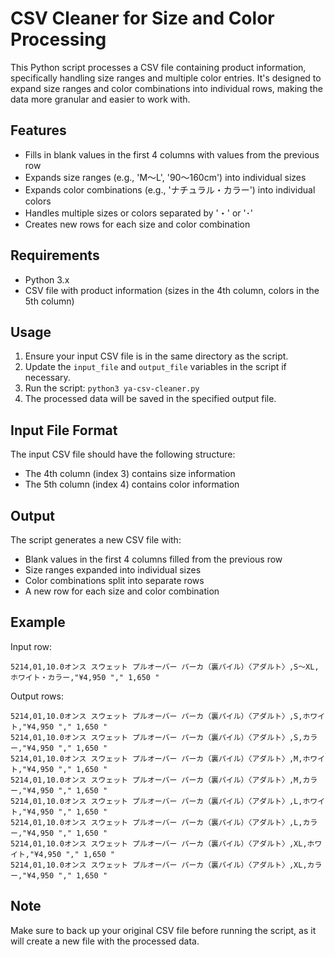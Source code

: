 # CSV Cleaner for Size and Color Processing

This Python script processes a CSV file containing product information, specifically handling size ranges and multiple color entries. It's designed to expand size ranges and color combinations into individual rows, making the data more granular and easier to work with.

## Features

- Fills in blank values in the first 4 columns with values from the previous row
- Expands size ranges (e.g., 'M～L', '90～160cm') into individual sizes
- Expands color combinations (e.g., 'ナチュラル・カラー') into individual colors
- Handles multiple sizes or colors separated by '・' or '･'
- Creates new rows for each size and color combination

## Requirements

- Python 3.x
- CSV file with product information (sizes in the 4th column, colors in the 5th column)

## Usage

1. Ensure your input CSV file is in the same directory as the script.
2. Update the `input_file` and `output_file` variables in the script if necessary.
3. Run the script: `python3 ya-csv-cleaner.py`
4. The processed data will be saved in the specified output file.

## Input File Format

The input CSV file should have the following structure:
- The 4th column (index 3) contains size information
- The 5th column (index 4) contains color information

## Output

The script generates a new CSV file with:
- Blank values in the first 4 columns filled from the previous row
- Size ranges expanded into individual sizes
- Color combinations split into separate rows
- A new row for each size and color combination

## Example

Input row: 
```
5214,01,10.0オンス スウェット プルオーバー パーカ（裏パイル）〈アダルト〉,S～XL,ホワイト・カラー,"¥4,950 "," 1,650 "
```

Output rows: 

```csv
5214,01,10.0オンス スウェット プルオーバー パーカ（裏パイル）〈アダルト〉,S,ホワイト,"¥4,950 "," 1,650 "
5214,01,10.0オンス スウェット プルオーバー パーカ（裏パイル）〈アダルト〉,S,カラー,"¥4,950 "," 1,650 "
5214,01,10.0オンス スウェット プルオーバー パーカ（裏パイル）〈アダルト〉,M,ホワイト,"¥4,950 "," 1,650 "
5214,01,10.0オンス スウェット プルオーバー パーカ（裏パイル）〈アダルト〉,M,カラー,"¥4,950 "," 1,650 "
5214,01,10.0オンス スウェット プルオーバー パーカ（裏パイル）〈アダルト〉,L,ホワイト,"¥4,950 "," 1,650 "
5214,01,10.0オンス スウェット プルオーバー パーカ（裏パイル）〈アダルト〉,L,カラー,"¥4,950 "," 1,650 "
5214,01,10.0オンス スウェット プルオーバー パーカ（裏パイル）〈アダルト〉,XL,ホワイト,"¥4,950 "," 1,650 "
5214,01,10.0オンス スウェット プルオーバー パーカ（裏パイル）〈アダルト〉,XL,カラー,"¥4,950 "," 1,650 "
```

## Note

Make sure to back up your original CSV file before running the script, as it will create a new file with the processed data.